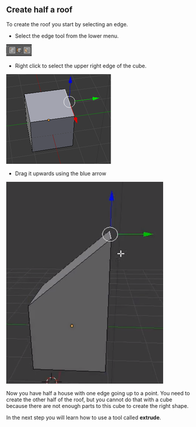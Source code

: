 ## Create half a roof

To create the roof you start by selecting an edge.

+ Select the edge tool from the lower menu.

![Edge tool](images/blender-edge-tool.png)

+ Right click to select the upper right edge of the cube.

![Edge tool](images/blender-select-right-edge.png)

+ Drag it upwards using the blue arrow

![Drag the right edge](images/blender-drag-right-edge.png)

Now you have half a house with one edge going up to a point. You need to create the other half of the roof, but you cannot do that with a cube because there are not enough parts to this cube to create the right shape.

In the next step you will learn how to use a tool called **extrude**.
